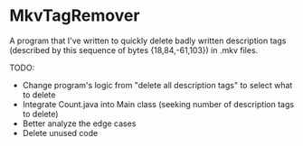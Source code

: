 ﻿# MkvTagRemover
A program that I've written to quickly delete badly written description tags (described by this sequence of bytes {18,84,-61,103}) in .mkv files.

TODO:
- Change program's logic from "delete all description tags" to select what to delete
- Integrate Count.java into Main class (seeking number of description tags to delete)
- Better analyze the edge cases
- Delete unused code
